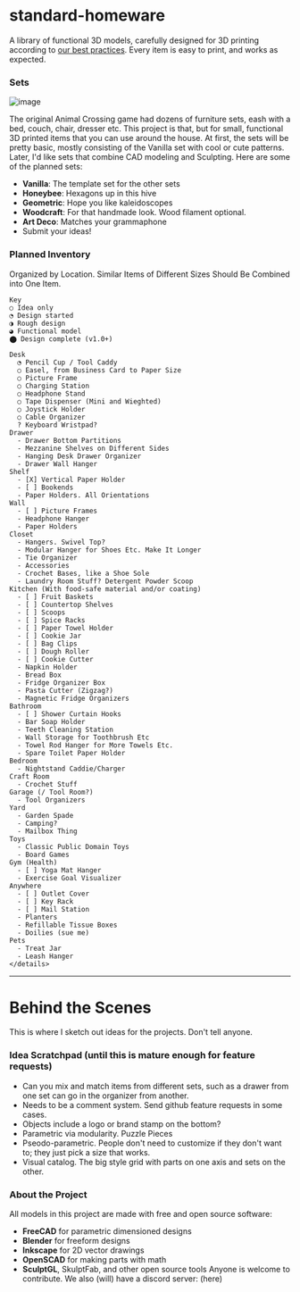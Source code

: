 # standard-homeware
A library of functional 3D models, carefully designed for 3D printing according to [our best practices](styleguide.md). Every item is easy to print, and works as expected.

### Sets
![image](https://github.com/nathangineer/standard-homeware/assets/26797863/1f46f934-0c8f-45b6-9945-6aa1b74b5051)

The original Animal Crossing game had dozens of furniture sets, eash with a bed, couch, chair, dresser etc. This project is that, but for small, functional 3D printed items that you can use around the house. At first, the sets will be pretty basic, mostly consisting of the Vanilla set with cool or cute patterns. Later, I'd like sets that combine CAD modeling and Sculpting. Here are some of the planned sets:
- **Vanilla**: The template set for the other sets
- **Honeybee**: Hexagons up in this hive
- **Geometric**: Hope you like kaleidoscopes
- **Woodcraft**: For that handmade look. Wood filament optional.
- **Art Deco**: Matches your grammaphone
- Submit your ideas!

### Planned Inventory
Organized by Location. Similar Items of Different Sizes Should Be Combined into One Item. 
```
Key  
○ Idea only
◔ Design started
◑ Rough design
◕ Functional model
⬤ Design complete (v1.0+)   

Desk  
  ◔ Pencil Cup / Tool Caddy
  ○ Easel, from Business Card to Paper Size
  ○ Picture Frame
  ○ Charging Station
  ○ Headphone Stand
  ○ Tape Dispenser (Mini and Wieghted)
  ○ Joystick Holder
  ○ Cable Organizer
  ? Keyboard Wristpad?
Drawer
  - Drawer Bottom Partitions
  - Mezzanine Shelves on Different Sides
  - Hanging Desk Drawer Organizer
  - Drawer Wall Hanger
Shelf
  - [X] Vertical Paper Holder
  - [ ] Bookends
  - Paper Holders. All Orientations
Wall
  - [ ] Picture Frames
  - Headphone Hanger
  - Paper Holders
Closet
  - Hangers. Swivel Top?
  - Modular Hanger for Shoes Etc. Make It Longer
  - Tie Organizer
  - Accessories
  - Crochet Bases, like a Shoe Sole
  - Laundry Room Stuff? Detergent Powder Scoop
Kitchen (With food-safe material and/or coating)
  - [ ] Fruit Baskets
  - [ ] Countertop Shelves
  - [ ] Scoops
  - [ ] Spice Racks
  - [ ] Paper Towel Holder
  - [ ] Cookie Jar
  - [ ] Bag Clips
  - [ ] Dough Roller
  - [ ] Cookie Cutter
  - Napkin Holder
  - Bread Box
  - Fridge Organizer Box
  - Pasta Cutter (Zigzag?)
  - Magnetic Fridge Organizers
Bathroom
  - [ ] Shower Curtain Hooks
  - Bar Soap Holder
  - Teeth Cleaning Station
  - Wall Storage for Toothbrush Etc
  - Towel Rod Hanger for More Towels Etc.
  - Spare Toilet Paper Holder
Bedroom
  - Nightstand Caddie/Charger
Craft Room
  - Crochet Stuff
Garage (/ Tool Room?)
  - Tool Organizers
Yard
  - Garden Spade
  - Camping?
  - Mailbox Thing
Toys
  - Classic Public Domain Toys
  - Board Games
Gym (Health)
  - [ ] Yoga Mat Hanger
  - Exercise Goal Visualizer
Anywhere
  - [ ] Outlet Cover
  - [ ] Key Rack
  - [ ] Mail Station
  - Planters
  - Refillable Tissue Boxes
  - Doilies (sue me)
Pets
  - Treat Jar
  - Leash Hanger
</details>
```


---

# Behind the Scenes
This is where I sketch out ideas for the projects. Don't tell anyone.

### Idea Scratchpad (until this is mature enough for feature requests)
- Can you mix and match items from different sets, such as a drawer from one set can go in the organizer from another.
- Needs to be a comment system. Send github feature requests in some cases.
- Objects include a logo or brand stamp on the bottom?
- Parametric via modularity. Puzzle Pieces
- Pseodo-parametric. People don't need to customize if they don't want to; they just pick a size that works.
- Visual catalog. The big style grid with parts on one axis and sets on the other.

### About the Project
All models in this project are made with free and open source software:
- **FreeCAD** for parametric dimensioned designs
- **Blender** for freeform designs
- **Inkscape** for 2D vector drawings
- **OpenSCAD** for making parts with math
- **SculptGL**, SkulptFab, and other open source tools
Anyone is welcome to contribute. We also (will) have a discord server: (here)
